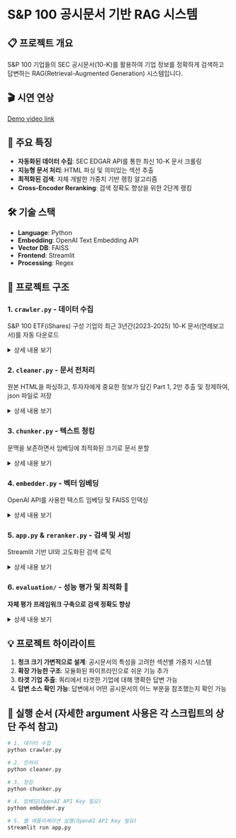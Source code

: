 # S&P 100 공시문서 기반 RAG 시스템

## 📋 프로젝트 개요
S&P 100 기업들의 SEC 공시문서(10-K)를 활용하여 기업 정보를 정확하게 검색하고 답변하는 RAG(Retrieval-Augmented Generation) 시스템입니다.

## 🎬 시연 연상
[Demo video link](https://youtu.be/LBBBavYPNJM)

## 🚀 주요 특징
- **자동화된 데이터 수집**: SEC EDGAR API를 통한 최신 10-K 문서 크롤링
- **지능형 문서 처리**: HTML 파싱 및 의미있는 섹션 추출
- **최적화된 검색**: 자체 개발한 가중치 기반 랭킹 알고리즘
- **Cross-Encoder Reranking**: 검색 정확도 향상을 위한 2단계 랭킹

## 🛠️ 기술 스택
- **Language**: Python
- **Embedding**: OpenAI Text Embedding API
- **Vector DB**: FAISS
- **Frontend**: Streamlit
- **Processing**: Regex

## 📁 프로젝트 구조

### 1. `crawler.py` - 데이터 수집
S&P 100 ETF(iShares) 구성 기업의 최근 3년간(2023-2025) 10-K 문서(연례보고서)를 자동 다운로드

<details>
<summary>상세 내용 보기</summary>

- **데이터 소스**: SEC EDGAR API
- **대상 문서**: 10-K (연례보고서)
- **저장 위치**: `10k_raw/` 폴더
- **특징**: 
  - 최근 S&P 100 구성종목 반영
  - API 제한 준수

</details>

### 2. `cleaner.py` - 문서 전처리
원본 HTML을 파싱하고, 투자자에게 중요한 정보가 담긴 Part 1, 2만 추출 및 정제하여, json 파일로 저장

<details>
<summary>상세 내용 보기</summary>

- **주요 기능**:
  - 정규표현식 기반 섹션 추출
  - HTML/iXBRL 태그 제거
  - 표를 텍스트로 변환
  - 길이에 기반하여, 섹션별 중요도(weight) 계산
- **출력 형식**: JSON
  ```json
  {
    "ticker": "AAPL",
    "filing_year": 2024,
    "part": 1,
    "section_item": "Item 1",
    "section_title": "Business",
    "section_weight": 0.35,
    "text": "..."
  }
  ```

</details>

### 3. `chunker.py` - 텍스트 청킹
문맥을 보존하면서 임베딩에 최적화된 크기로 문서 분할

<details>
<summary>상세 내용 보기</summary>

- **청킹 전략**:
  - 문장 단위 분할 (문맥 보존)
  - 동적 청크 크기: 길이 비중에 따라 중요도를 매겼으며, 섹션 중요도와 청크 크기가 반비례하도록 가변 설정
  - 청크 크기 범위: 256-1024 토큰
- **특징**:
  - 중요 섹션은 작은 청크로 세밀하게 분할
  - 오버랩 설정 조절 가능
  - 테이블/긴 문장 강제 분할

</details>

### 4. `embedder.py` - 벡터 임베딩
OpenAI API를 사용한 텍스트 임베딩 및 FAISS 인덱싱

<details>
<summary>상세 내용 보기</summary>

- **임베딩 모델**: OpenAI text-embedding-3-large
- **벡터 DB**: FAISS (Facebook AI Similarity Search)
- **유사도 메트릭**: Cosine Similarity
- **인덱스 저장**: 루트 폴더 밑 `faiss/` 폴더

</details>

### 5. `app.py` & `reranker.py` - 검색 및 서빙
Streamlit 기반 UI와 고도화된 검색 로직

<details>
<summary>상세 내용 보기</summary>

- **검색 프로세스**:
  1. 쿼리에서 기업명(ticker) 자동 추출
  2. Cosine Similarity 기반 1차 검색 (Top K1)
  3. 타겟 기업 청크에 가중치(α) 부여
  4. Cross-Encoder 기반 리랭킹 (Top K2)
  5. 최종 Top 10 청크로 답변 생성
- **UI 특징**:
  - 파라미터(K1, K2, M) 조절 가능
  - 섹터별 기업 분류 표시
  - 답변에서 참고 문서 소스 확인 가능

</details>

### 6. `evaluation/` - 성능 평가 및 최적화 🌟
**자체 평가 프레임워크 구축으로 검색 정확도 향상**

<details>
<summary>상세 내용 보기</summary>

#### 문제 정의
- 단순 Cosine Similarity의 한계: 의미는 유사하나 다른 기업의 정보가 상위 랭크됨
- 예시: "Nvidia의 AI 전략" 검색 시 → Broadcom의 AI 전략이 나오는 문제

#### 해결 방안
1. **가중치 시스템 도입**: 쿼리에 언급된 기업의 문서로부터 나온 청크에 가산점(α) 부여
2. **자동 평가 데이터셋 구축**:
   - `generate_query.py`: 섹터별 대표 쿼리 생성
   - `label_query.py`: LLM을 활용한 청크의 쿼리에 대한 답변 가능성 라벨링
3. **최적화**:
   - `alpha_optimization.py`: Grid Search로 최적 α값 탐색
   - **결과**: α=0.2에서 최고 Recall 달성

#### 성과
- 타겟 기업 정보 검색 정확도 향상(Recall 기준 약 15% 향상)
- 연관 기업 정보도 함께 제공하는 균형잡힌 검색 방법

</details>

## 💡 프로젝트 하이라이트

1. **청크 크기 가변적으로 설계**: 공시문서의 특성을 고려한 섹션별 가중치 시스템
2. **확장 가능한 구조**: 모듈화된 파이프라인으로 쉬운 기능 추가
3. **타겟 기업 추출**: 쿼리에서 타겟한 기업에 대해 명확한 답변 가능
4. **답변 소스 확인 가능**: 답변에서 어떤 공시문서의 어느 부분을 참조했는지 확인 가능

## 🚀 실행 순서 (자세한 argument 사용은 각 스크립트의 상단 주석 참고)

```bash
# 1. 데이터 수집
python crawler.py 

# 2. 전처리
python cleaner.py

# 3. 청킹
python chunker.py

# 4. 임베딩(OpenAI API Key 필요)
python embedder.py

# 5. 웹 애플리케이션 실행(OpenAI API Key 필요)
streamlit run app.py
```
